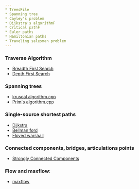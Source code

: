 ```yaml
---
* TreesFile
* Spanning tree
* Cayley's problem
* Dijkstra's algorithmF
* Critical pathF
* Euler paths
* Hamiltonian paths
* Traveling salesman problem
---
```


### Traverse Algorithm
* [Breadth First Search](https://github.com/mdshohed/Graph-theory/tree/master/Traverse%20Algorithm)
* [Depth First Search](https://github.com/mdshohed/Graph-theory/tree/master/Traverse%20Algorithm)

### Spanning trees
* [kruscal algorithm.cpp](https://github.com/mdshohed/Graph-theory/blob/master/Spanning%20trees/Kruskal%20with%20Disjoint%20Set%20Union.cpp)
* [Prim's algorithm.cpp]()

### Single-source shortest paths
* [Dijkstra](https://github.com/mdshohed/Graph-theory/blob/master/Single-source%20shortest%20paths/Dijkstra.cpp)
* [Bellman ford](https://github.com/mdshohed/Graph-theory/blob/master/Single-source%20shortest%20paths/Bellman%20ford.cpp)
* [Floyed warshall](https://github.com/mdshohed/Graph-theory/blob/master/Single-source%20shortest%20paths/Floyed%20warshall.cpp)

### Connected components, bridges, articulations points
* [Strongly Connected Components](https://github.com/mdshohed/Graph-theory/blob/master/Strongly%20Connected%20Components.cpp)


### Flow and maxflow: 
 * [maxflow]()
